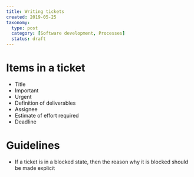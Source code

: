 ```yaml
---
title: Writing tickets
created: 2019-05-25
taxonomy:
  type: post
  category: [Software development, Processes]
  status: draft
---
```


# Items in a ticket
* Title
* Important
* Urgent
* Definition of deliverables
* Assignee
* Estimate of effort required
* Deadline

# Guidelines
* If a ticket is in a blocked state, then the reason why it is blocked should be made explicit

